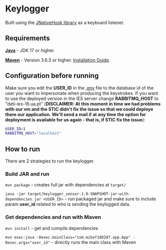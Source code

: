 # Keylogger

Built using the [JNativeHook library](https://github.com/kwhat/jnativehook) as a keyboard listener.

## Requirements

[**Java**](https://openjdk.org/install/) - JDK 17 or higher.

[**Maven**](https://maven.apache.org/) - Version 3.6.3 or higher. [Installation Guide](https://maven.apache.org/install.html).

## Configuration before running

Make sure you edit the **USER_ID** in the [.env](projSensor/keylogger_sensor/.env) file to the database id of the user you want to impersonate when producing the keystrokes. If you want to use the deployed version in the IES server change **RABBITMQ_HOST** to "deti-ies-16.ua.pt" (**DISCLAIMER: At this moment in time we had problems with our vm and the STIC didn't fix the issue so that we could deploye there our application. We'll send a mail if at any time the option for deployment is available for us again - that is, if STIC fix the issue**):

```bash
USER_ID=1
RABBITMQ_HOST="localhost"
```

## How to run

There are 2 strategies to run the keylogger.

### Build JAR and run

`mvn package` - creates full jar with dependencies at `target/`

`java -jar target/keylogger_sensor-1.0-SNAPSHOT-jar-with-dependencies.jar <USER_ID>` - run packaged jar and make sure to include param **user_id** related to who is sending the keylogged data.

### Get dependencies and run with Maven

`mvn install` - get and compile dependencies

`mvn exec:java -Dexec.mainClass="com.mibef108287.app.App" -Dexec.args="user_id"`  - directly runs the main class with Maven
